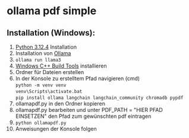 # ollama pdf simple

## Installation (Windows):

1. [Python 3.12.4](https://www.python.org/downloads/) Installation
2. Installation von [Ollama](https://ollama.com/)
3. `ollama run llama3`
4. [Windows C++ Build Tools](https://visualstudio.microsoft.com/de/downloads/#build-tools-for-visual-studio-2022) installieren
5. Ordner für Dateien erstellen
6. In der Konsole zu erstelltem Pfad navigieren (cmd)\
`python -m venv venv`\
`venv\Scripts\activate.bat`\
`pip install ollama langchain langchain_community chromadb pypdf`
7. ollamapdf.py in den Ordner kopieren
8. ollamapdf.py bearbeiten und unter PDF_PATH = "HIER PFAD EINSETZEN" den Pfad zum gewünschten pdf eintragen
9. `python ollamapdf.py`
10. Anweisungen der Konsole folgen
